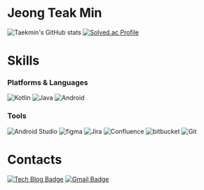 # Jeong Teak Min
![Taekmin's GitHub stats](https://github-readme-stats.vercel.app/api?username=jtm0609&show_icons=true&theme=radical)
[![Solved.ac Profile](http://mazassumnida.wtf/api/v2/generate_badge?boj=jtm0609)](https://solved.ac/jtm0609/)

# Skills
### Platforms & Languages
![Kotlin](https://img.shields.io/badge/Kotlin-7F52FF.svg?&style=for-the-badge&logo=Kotlin&logoColor=white)
![Java](https://img.shields.io/badge/Java-007396.svg?&style=for-the-badge&logo=Java&logoColor=white)
![Android](https://img.shields.io/badge/Android-3DDC84.svg?&style=for-the-badge&logo=Android&logoColor=white)

### Tools
![Android Studio](https://img.shields.io/badge/Android%20Studio-3DDC84.svg?&style=for-the-badge&logo=Android%20Studio&logoColor=white)
![figma](https://img.shields.io/badge/figma-F24E1E.svg?&style=for-the-badge&logo=figma&logoColor=white)
![Jira](https://img.shields.io/badge/Jira-0052CC.svg?&style=for-the-badge&logo=Jira&logoColor=white)
![Confluence](https://img.shields.io/badge/Confluence-172B4D.svg?&style=for-the-badge&logo=Confluence&logoColor=white)
![bitbucket](https://img.shields.io/badge/bitbucket-0052CC.svg?&style=for-the-badge&logo=bitbucket&logoColor=white)
![Git](https://img.shields.io/badge/Git-F05032.svg?&style=for-the-badge&logo=Git&logoColor=white)

# Contacts
[![Tech Blog Badge](http://img.shields.io/badge/-Tech%20blog-F05032?style=flat-square&logo=tistory&link=https://jtm0609.tistory.com/)](https://jtm0609.tistory.com)
[![Gmail Badge](https://img.shields.io/badge/Gmail-d14836?style=flat-square&logo=Gmail&logoColor=white&link=mailto:ppd9865@gmail.com)](mailto:ppd9865@gmail.com)
